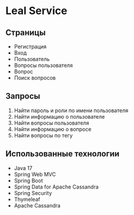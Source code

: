 # Leal Service

## Страницы

- Регистрация
- Вход
- Пользователь
- Вопросы пользователя
- Вопрос
- Поиск вопросов

## Запросы

1. Найти пароль и роли по имени пользователя
2. Найти информацию о пользователе
3. Найти вопросы пользователя
4. Найти информацию о вопросе
5. Найти вопросы по тегу

## Использованные технологии

- Java 17
- Spring Web MVC
- Spring Boot
- Spring Data for Apache Cassandra
- Spring Security
- Thymeleaf
- Apache Cassandra
